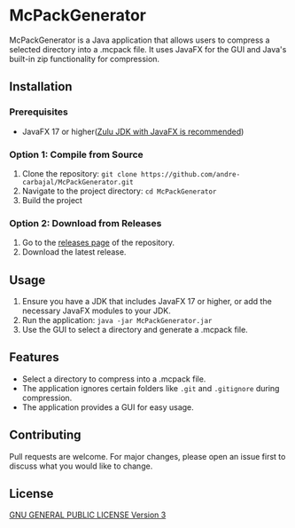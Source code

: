 # McPackGenerator

McPackGenerator is a Java application that allows users to compress a selected directory into a .mcpack file. It uses JavaFX for the GUI and Java's built-in zip functionality for compression.

## Installation

### Prerequisites

- JavaFX 17 or higher([Zulu JDK with JavaFX is recommended](https://www.azul.com/downloads/?version=java-17-lts&package=jdk-fx#zulu))

### Option 1: Compile from Source

1. Clone the repository: `git clone https://github.com/andre-carbajal/McPackGenerator.git`
2. Navigate to the project directory: `cd McPackGenerator`
3. Build the project

### Option 2: Download from Releases

1. Go to the [releases page](https://github.com/andre-carbajal/McPackGenerator/releases) of the repository.
2. Download the latest release.

## Usage

1. Ensure you have a JDK that includes JavaFX 17 or higher, or add the necessary JavaFX modules to your JDK.
2. Run the application: `java -jar McPackGenerator.jar`
3. Use the GUI to select a directory and generate a .mcpack file.

## Features

- Select a directory to compress into a .mcpack file.
- The application ignores certain folders like `.git` and `.gitignore` during compression.
- The application provides a GUI for easy usage.

## Contributing

Pull requests are welcome. For major changes, please open an issue first to discuss what you would like to change.

## License

[GNU GENERAL PUBLIC LICENSE Version 3](LICENSE)